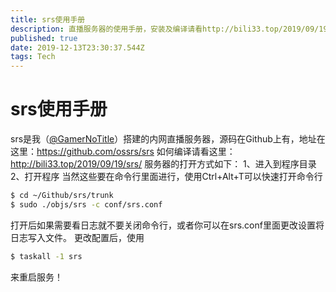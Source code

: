 ```yaml
---
title: srs使用手册
description: 直播服务器的使用手册，安装及编译请看http://bili33.top/2019/09/19/srs/
published: true
date: 2019-12-13T23:30:37.544Z
tags: Tech
---
```


# srs使用手册
srs是我（[@GamerNoTitle](http://bili33.top)）搭建的内网直播服务器，源码在Github上有，地址在这里：https://github.com/ossrs/srs
如何编译请看这里：http://bili33.top/2019/09/19/srs/
服务器的打开方式如下：
1、进入到程序目录
2、打开程序
当然这些要在命令行里面进行，使用Ctrl+Alt+T可以快速打开命令行
```bash
$ cd ~/Github/srs/trunk
$ sudo ./objs/srs -c conf/srs.conf
```
打开后如果需要看日志就不要关闭命令行，或者你可以在srs.conf里面更改设置将日志写入文件。
更改配置后，使用
```bash
$ taskall -1 srs
```
来重启服务！